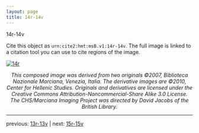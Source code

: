 ```yaml
---
layout: page
title: 14r-14v
---
```


14r-14v

Cite this object as `urn:cite2:hmt:msB.v1:14r-14v`. The full image is linked to a citation tool you can use to cite regions of the image.

[![14r](http://www.homermultitext.org/iipsrv?IIIF=/project/homer/pyramidal/deepzoom/hmt/vbbifolio/v1/vb_13v_14r.tif/full/800,/0/default.jpg)](http://www.homermultitext.org/ict2/?urn=urn:cite2:hmt:vbbifolio.v1:vb_13v_14r) 

<p style="text-align: center; font-style: italic;">This composed image was derived from two originals ©2007, Biblioteca Nazionale Marciana, Venezia, Italia. The derivative images are ©2010, Center for Hellenic Studies. Originals and derivatives are licensed under the Creative Commons Attribution-Noncommercial-Share Alike 3.0 License. The CHS/Marciana Imaging Project was directed by David Jacobs of the British Library.</p>

---

previous: [13r-13v](../13r-13v/) | next: [15r-15v](../15r-15v/)